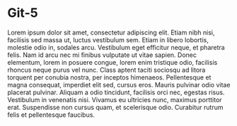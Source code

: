 # Git-5

Lorem ipsum dolor sit amet, consectetur adipiscing elit. Etiam nibh nisi, facilisis sed massa ut, luctus vestibulum sem. Etiam in libero lobortis, molestie odio in, sodales arcu. Vestibulum eget efficitur neque, et pharetra felis. Nam id arcu nec mi finibus vulputate ut vitae sapien. Donec elementum, lorem in posuere congue, lorem enim tristique odio, facilisis rhoncus neque purus vel nunc. Class aptent taciti sociosqu ad litora torquent per conubia nostra, per inceptos himenaeos. Pellentesque et magna consequat, imperdiet elit sed, cursus eros. Mauris pulvinar odio vitae placerat pulvinar. Aliquam a odio tincidunt, facilisis orci nec, egestas risus. Vestibulum in venenatis nisi. Vivamus eu ultricies nunc, maximus porttitor erat. Suspendisse non cursus quam, et scelerisque odio. Curabitur rutrum felis et pellentesque faucibus. 
